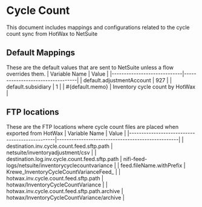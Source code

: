 # Cycle Count

This document includes mappings and configurations related to the cycle count sync from HotWax to NetSuite

## Default Mappings
These are the default values that are sent to NetSuite unless a flow overrides them.
| Variable Name               | Value                            |
|-----------------------------|----------------------------------|
| default.adjustmentAccount   | 927                              |
| default.subsidiary          | 1                                |
| #{default.memo}             | Inventory cycle count by HotWax  |

## FTP locations
These are the FTP locations where cycle count files are placed when exported from HotWax
| Variable Name                                 | Value                                            |
|-----------------------------------------------|--------------------------------------------------|
| destination.inv.cycle.count.feed.sftp.path     | netsuite/inventoryadjustment/csv                 |
| destination.log.inv.cycle.count.feed.sftp.path | nifi-feed-logs/netsuite/inventorycyclecountvariance |
| feed.fileName.withPrefix                       | Krewe_InventoryCycleCountVarianceFeed_            |
| hotwax.inv.cycle.count.feed.sftp.path          | hotwax/InventoryCycleCountVariance                |
| hotwax.inv.cycle.count.feed.sftp.path.archive  | hotwax/InventoryCycleCountVariance/archive        |
